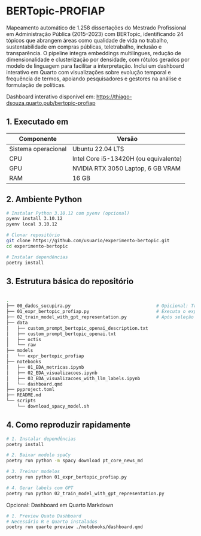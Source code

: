 # BERTopic-PROFIAP

Mapeamento automático de 1.258 dissertações do Mestrado Profissional em Administração Pública (2015–2023) com BERTopic, identificando 24 tópicos que abrangem áreas como qualidade de vida no trabalho, sustentabilidade em compras públicas, teletrabalho, inclusão e transparência. O pipeline integra embeddings multilíngues, redução de dimensionalidade e clusterização por densidade, com rótulos gerados por modelo de linguagem para facilitar a interpretação. Inclui um dashboard interativo em Quarto com visualizações sobre evolução temporal e frequência de termos, apoiando pesquisadores e gestores na análise e formulação de políticas.

Dashboard interativo disponível em: https://thiago-dsouza.quarto.pub/bertopic-profiap

## 1. Executado em

| Componente | Versão |
|------------|--------|
| Sistema operacional | Ubuntu 22.04 LTS |
| CPU | Intel Core i5-13420H (ou equivalente) |
| GPU | NVIDIA RTX 3050 Laptop, 6 GB VRAM |
| RAM | 16 GB |


## 2. Ambiente Python

```bash
# Instalar Python 3.10.12 com pyenv (opcional)
pyenv install 3.10.12
pyenv local 3.10.12

# Clonar repositório
git clone https://github.com/usuario/experimento-bertopic.git
cd experimento-bertopic

# Instalar dependências
poetry install
```

## 3. Estrutura básica do repositório
```bash

.
├── 00_dados_sucupira.py                                # Opicional: Tratamento de dados da Plataforma Sucupira (CSV disponível no repositório)
├── 01_expr_bertopic_profiap.py                         # Executa o experimento e faz o cálculo das métricas
├── 02_train_model_with_gpt_representation.py           # Após seleção dos hiperparametros insere as representações usando LLM
├── data
│   ├── custom_prompt_bertopic_openai_description.txt
│   ├── custom_prompt_bertopic_openai.txt
│   ├── octis
│   └── raw
├── models
│   └── expr_bertopic_profiap
├── notebooks
│   ├── 01_EDA_metricas.ipynb
│   ├── 02_EDA_visualizacoes.ipynb
│   ├── 03_EDA_visualizacoes_with_llm_labels.ipynb
│   └── dashboard.qmd
├── pyproject.toml
├── README.md
└── scripts
    └── download_spacy_model.sh
```

## 4. Como reproduzir rapidamente

```bash
# 1. Instalar dependências
poetry install

# 2. Baixar modelo spaCy
poetry run python -m spacy download pt_core_news_md

# 3. Treinar modelos
poetry run python 01_expr_bertopic_profiap.py

# 4. Gerar labels com GPT
poetry run python 02_train_model_with_gpt_representation.py
```

Opcional: Dashboard em Quarto Markdown
```bash
# 1. Preview Quato Dashboard
# Necessário R e Quarto instalados
poetry run quarte preview ./notebooks/dashboard.qmd
```
